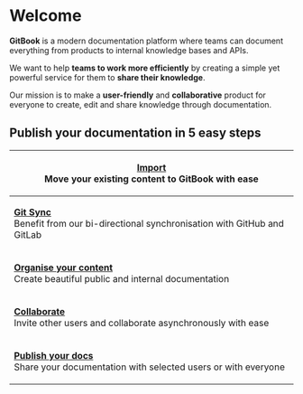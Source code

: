 # Welcome

**GitBook** is a modern documentation platform where teams can document everything from products to internal knowledge bases and APIs.

We want to help **teams to work more efficiently** by creating a simple yet powerful service for them to **share their knowledge**.

Our mission is to make a **user-friendly** and **collaborative** product for everyone to create, edit and share knowledge through documentation.

## Publish your documentation in 5 easy steps

| <p><strong></strong><a href="getting-started/import.md"><strong>Import</strong></a><br>Move your existing content to GitBook with ease</p>                               |
| ------------------------------------------------------------------------------------------------------------------------------------------------------------------------ |
| <p><strong></strong><a href="getting-started/git-sync/"><strong>Git Sync</strong></a><br>Benefit from our bi-directional synchronisation with GitHub and GitLab</p>      |
| <p><strong></strong><a href="getting-started/structuring-content/"><strong>Organise your content</strong></a><br>Create beautiful public and internal documentation </p> |
| <p><a href="getting-started/collaboration/"><strong>Collaborate</strong></a><br>Invite other users and collaborate asynchronously with ease</p>                          |
| <p><strong></strong><a href="getting-started/publishing/"><strong>Publish your docs</strong></a><br>Share your documentation with selected users or with everyone</p>    |
